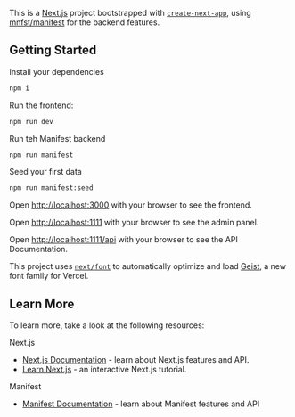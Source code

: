 This is a [Next.js](https://nextjs.org) project bootstrapped with [`create-next-app`](https://nextjs.org/docs/app/api-reference/cli/create-next-app), using [mnfst/manifest](https://github.com/mnfst/manifest/) for the backend features.

## Getting Started

Install your dependencies

```bash
npm i
```

Run the frontend:

```bash
npm run dev
```

Run teh Manifest backend

```bash
npm run manifest
```

Seed your first data

```bash
npm run manifest:seed
```

Open [http://localhost:3000](http://localhost:3000) with your browser to see the frontend.

Open [http://localhost:1111](http://localhost:1111) with your browser to see the admin panel.

Open [http://localhost:1111/api](http://localhost:1111/api) with your browser to see the API Documentation.

This project uses [`next/font`](https://nextjs.org/docs/app/building-your-application/optimizing/fonts) to automatically optimize and load [Geist](https://vercel.com/font), a new font family for Vercel.

## Learn More

To learn more, take a look at the following resources:

Next.js

- [Next.js Documentation](https://nextjs.org/docs) - learn about Next.js features and API.
- [Learn Next.js](https://nextjs.org/learn) - an interactive Next.js tutorial.

Manifest

- [Manifest Documentation](https://manifest.build/docs) - learn about Manifest features and API
